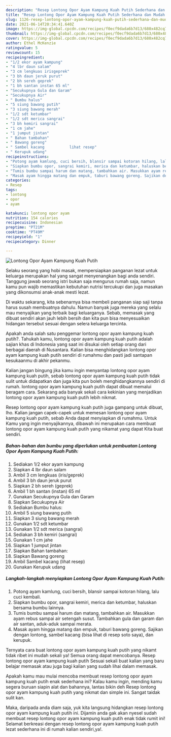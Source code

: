 ```yaml
---
description: "Resep Lontong Opor Ayam Kampung Kuah Putih Sederhana dan Mudah Dibuat"
title: "Resep Lontong Opor Ayam Kampung Kuah Putih Sederhana dan Mudah Dibuat"
slug: 1126-resep-lontong-opor-ayam-kampung-kuah-putih-sederhana-dan-mudah-dibuat
date: 2021-06-14T20:34:41.640Z
image: https://img-global.cpcdn.com/recipes/f0ecf9dada6b7d13/680x482cq70/lontong-opor-ayam-kampung-kuah-putih-foto-resep-utama.jpg
thumbnail: https://img-global.cpcdn.com/recipes/f0ecf9dada6b7d13/680x482cq70/lontong-opor-ayam-kampung-kuah-putih-foto-resep-utama.jpg
cover: https://img-global.cpcdn.com/recipes/f0ecf9dada6b7d13/680x482cq70/lontong-opor-ayam-kampung-kuah-putih-foto-resep-utama.jpg
author: Ethel McKenzie
ratingvalue: 5
reviewcount: 15
recipeingredient:
- "1/2 ekor ayam kampung"
- "4 lbr daun salam"
- "3 cm lengkuas irisgeprek"
- "3 bh daun jeruk purut"
- "2 bh sereh geprek"
- "1 bh santan instan 65 ml"
- "Secukupnya Gula dan Garam"
- "Secukupnya Air"
- " Bumbu halus"
- "5 siung bawang putih"
- "3 siung bawang merah"
- "1/2 sdt ketumbar"
- "1/2 sdt merica sangrai"
- "3 bh kemiri sangrai"
- "1 cm jahe"
- "1 jumput jintan"
- " Bahan tambahan"
- " Bawang goreng"
- " Sambel kacang           lihat resep"
- " Kerupuk udang"
recipeinstructions:
- "Potong ayam kamlung, cuci bersih, blansir sampai kotoran hilang, lalu cuci kembali."
- "Siapkan bumbu opor, sangrai kemiri, merica dan ketumbar, haluskan bersama bumbu lainnya."
- "Tumis bumbu sampai harum dan matang, tambahkan air. Masukkan ayam rebus sampai air setengah susut. Tambahkan gula dan garam dan air santan, aduk-aduk sampai merata."
- "Masak ayam hingga matang dan empuk, taburi bawang goreng. Sajikan dengan lontong, sambel kacang (bisa lihat di resep soto saya), dan kerupuk."
categories:
- Resep
tags:
- lontong
- opor
- ayam

katakunci: lontong opor ayam 
nutrition: 154 calories
recipecuisine: Indonesian
preptime: "PT21M"
cooktime: "PT49M"
recipeyield: "1"
recipecategory: Dinner

---
```



![Lontong Opor Ayam Kampung Kuah Putih](https://img-global.cpcdn.com/recipes/f0ecf9dada6b7d13/680x482cq70/lontong-opor-ayam-kampung-kuah-putih-foto-resep-utama.jpg)

Selaku seorang yang hobi masak, mempersiapkan panganan lezat untuk keluarga merupakan hal yang sangat menyenangkan bagi anda sendiri. Tanggung jawab seorang istri bukan saja mengurus rumah saja, namun kamu pun wajib memastikan kebutuhan nutrisi tercukupi dan juga masakan yang dikonsumsi anak-anak mesti lezat.

Di waktu  sekarang, kita sebenarnya bisa membeli panganan siap saji tanpa harus susah membuatnya dahulu. Namun banyak juga mereka yang selalu mau menyajikan yang terbaik bagi keluarganya. Sebab, memasak yang dibuat sendiri akan jauh lebih bersih dan kita pun bisa menyesuaikan hidangan tersebut sesuai dengan selera keluarga tercinta. 



Apakah anda salah satu penggemar lontong opor ayam kampung kuah putih?. Tahukah kamu, lontong opor ayam kampung kuah putih adalah sajian khas di Indonesia yang saat ini disukai oleh setiap orang dari berbagai daerah di Nusantara. Kalian bisa menghidangkan lontong opor ayam kampung kuah putih sendiri di rumahmu dan pasti jadi santapan kesukaanmu di akhir pekanmu.

Kalian jangan bingung jika kamu ingin menyantap lontong opor ayam kampung kuah putih, sebab lontong opor ayam kampung kuah putih tidak sulit untuk didapatkan dan juga kita pun boleh menghidangkannya sendiri di rumah. lontong opor ayam kampung kuah putih dapat dibuat memalui beragam cara. Sekarang ada banyak sekali cara kekinian yang menjadikan lontong opor ayam kampung kuah putih lebih nikmat.

Resep lontong opor ayam kampung kuah putih juga gampang untuk dibuat, lho. Kalian jangan capek-capek untuk memesan lontong opor ayam kampung kuah putih, sebab Anda dapat menyiapkan di rumahmu. Untuk Kamu yang ingin menyajikannya, dibawah ini merupakan cara membuat lontong opor ayam kampung kuah putih yang nikamat yang dapat Kita buat sendiri.

<!--inarticleads1-->

##### Bahan-bahan dan bumbu yang diperlukan untuk pembuatan Lontong Opor Ayam Kampung Kuah Putih:

1. Sediakan 1/2 ekor ayam kampung
1. Siapkan 4 lbr daun salam
1. Ambil 3 cm lengkuas (iris/geprek)
1. Ambil 3 bh daun jeruk purut
1. Siapkan 2 bh sereh (geprek)
1. Ambil 1 bh santan (instan) 65 ml
1. Gunakan Secukupnya Gula dan Garam
1. Siapkan Secukupnya Air
1. Sediakan  Bumbu halus:
1. Ambil 5 siung bawang putih
1. Siapkan 3 siung bawang merah
1. Gunakan 1/2 sdt ketumbar
1. Gunakan 1/2 sdt merica (sangrai)
1. Sediakan 3 bh kemiri (sangrai)
1. Gunakan 1 cm jahe
1. Siapkan 1 jumput jintan
1. Siapkan  Bahan tambahan:
1. Siapkan  Bawang goreng
1. Ambil  Sambel kacang           (lihat resep)
1. Gunakan  Kerupuk udang




<!--inarticleads2-->

##### Langkah-langkah menyiapkan Lontong Opor Ayam Kampung Kuah Putih:

1. Potong ayam kamlung, cuci bersih, blansir sampai kotoran hilang, lalu cuci kembali.
1. Siapkan bumbu opor, sangrai kemiri, merica dan ketumbar, haluskan bersama bumbu lainnya.
1. Tumis bumbu sampai harum dan matang, tambahkan air. Masukkan ayam rebus sampai air setengah susut. Tambahkan gula dan garam dan air santan, aduk-aduk sampai merata.
1. Masak ayam hingga matang dan empuk, taburi bawang goreng. Sajikan dengan lontong, sambel kacang (bisa lihat di resep soto saya), dan kerupuk.




Ternyata cara buat lontong opor ayam kampung kuah putih yang nikamt tidak ribet ini mudah sekali ya! Semua orang dapat mencobanya. Resep lontong opor ayam kampung kuah putih Sesuai sekali buat kalian yang baru belajar memasak atau juga bagi kalian yang sudah lihai dalam memasak.

Apakah kamu mau mulai mencoba membuat resep lontong opor ayam kampung kuah putih enak sederhana ini? Kalau kamu ingin, mending kamu segera buruan siapin alat dan bahannya, lantas bikin deh Resep lontong opor ayam kampung kuah putih yang nikmat dan simple ini. Sangat taidak sulit kan. 

Maka, daripada anda diam saja, yuk kita langsung hidangkan resep lontong opor ayam kampung kuah putih ini. Dijamin anda gak akan nyesel sudah membuat resep lontong opor ayam kampung kuah putih enak tidak rumit ini! Selamat berkreasi dengan resep lontong opor ayam kampung kuah putih lezat sederhana ini di rumah kalian sendiri,ya!.

